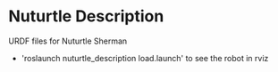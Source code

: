 # Nuturtle Description
URDF files for Nuturtle Sherman
* 'roslaunch nuturtle_description load.launch' to see the robot in rviz